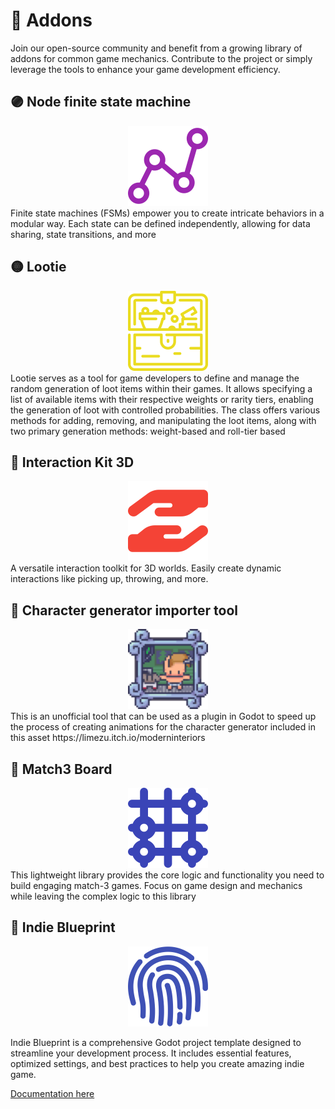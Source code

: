 # 🧩 Addons
Join our open-source community and benefit from a growing library of addons for common game mechanics. Contribute to the project or simply leverage the tools to enhance your game development efficiency.

## 🟣 Node finite state machine
<div align="center">
  <a href="https://github.com/indie-pipeline/node-finite-state-machine">
  <img src="https://raw.githubusercontent.com/Indie-Pipeline/node-finite-state-machine/refs/heads/main/icon.svg" alt="node-fsm" width="128"/>
  </a>
</div>
Finite state machines (FSMs) empower you to create intricate behaviors in a modular way. Each state can be defined independently, allowing for data sharing, state transitions, and more

## 🟡 Lootie 
<div align="center">
  <a href="https://github.com/indie-pipeline/lootie">
  <img src="https://raw.githubusercontent.com/Indie-Pipeline/Lootie/refs/heads/main/icon.svg" alt="lootie" width="128"/>
  </a>
</div>
Lootie serves as a tool for game developers to define and manage the random generation of loot items within their games. It allows specifying a list of available items with their respective weights or rarity tiers, enabling the generation of loot with controlled probabilities. The class offers various methods for adding, removing, and manipulating the loot items, along with two primary generation methods: weight-based and roll-tier based

## 🔴 Interaction Kit 3D
<div align="center">
  <a href="https://github.com/indie-pipeline/interaction-kit-3d">
  <img src="https://raw.githubusercontent.com/Indie-Pipeline/interaction-kit-3d/refs/heads/main/icon.svg" alt="interaction-kit-3d" width="128"/>
  </a>
</div>
A versatile interaction toolkit for 3D worlds. Easily create dynamic interactions like picking up, throwing, and more.

## 🔵 Character generator importer tool
<div align="center">
  <a href="https://github.com/indie-pipeline/character-generator-importer-tool">
  <img src="https://raw.githubusercontent.com/Indie-Pipeline/character-generator-importer-tool/refs/heads/main/icon.svg" alt="character-generator-importer-tool" width="128"/>
  </a>
</div>
This is an unofficial tool that can be used as a plugin in Godot to speed up the process of creating animations for the character generator included in this asset https://limezu.itch.io/moderninteriors

## 🔵 Match3 Board
<div align="center">
  <a href="https://github.com/indie-pipeline/match3-board">
  <img src="https://raw.githubusercontent.com/Indie-Pipeline/match3-board/refs/heads/main/icon.svg" alt="match3-board" width="128"/>
  </a>
</div>
This lightweight library provides the core logic and functionality you need to build engaging match-3 games. Focus on game design and mechanics while leaving the complex logic to this library

## 🔵 Indie Blueprint
<div align="center">
  <a href="https://github.com/indie-pipeline/indie-blueprint">
  <img src="https://raw.githubusercontent.com/Indie-Pipeline/indie-blueprint-docs/refs/heads/main/icon.svg" alt="indie-blueprint" width="128"/>
  </a>
</div>

Indie Blueprint is a comprehensive Godot project template designed to streamline your development process. It includes essential features, optimized settings, and best practices to help you create amazing indie game.

[Documentation here](https://github.com/Indie-Pipeline/indie-blueprint-docs)
